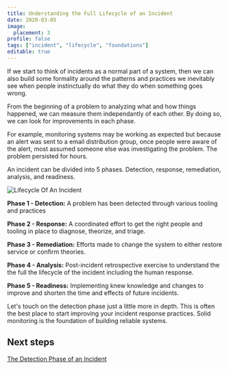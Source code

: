```yaml
---
title: Understanding the Full Lifecycle of an Incident
date: 2020-03-05
image:
  placement: 3
profile: false
tags: ["incident", "lifecycle", "foundations"]
editable: true
---
```


If we start to think of incidents as a normal part of a system, then we can also build some formality around the patterns and practices we inevitably see when people instinctually do what they do when something goes wrong.

From the beginning of a problem to analyzing what and how things happened, we can measure them independantly of each other. By doing so, we can look for improvements in each phase.

For example, monitoring systems may be working as expected but because an alert was sent to a email distribution group, once people were aware of the alert, most assumed someone else was investigating the problem. The problem persisted for hours.

An incident can be divided into 5 phases. Detection, response, remediation, analysis, and readiness.

![Lifecycle Of An Incident](https://jhandcdn.blob.core.windows.net/blob/LifecycleOfAnIncident.png)

**Phase 1 - Detection:**
A problem has been detected through various tooling and practices

**Phase 2 - Response:**
A coordinated effort to get the right people and tooling in place to diagnose, theorize, and triage.

**Phase 3 - Remediation:**
Efforts made to change the system to either restore service or confirm theories.

**Phase 4 - Analysis:**
Post-incident retrospective exercise to understand the the full the lifecycle of the incident including the human response.

**Phase 5 - Readiness:**
Implementing knew knowledge and changes to improve and shorten the time and effects of future incidents.

Let's touch on the detection phase just a little more in depth. This is often the best place to start improving your incident response practices. Solid monitoring is the foundation of building reliable systems.

## Next steps

[The Detection Phase of an Incident](/post/identifying-the-incident-detection-phase/)